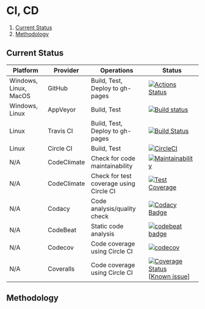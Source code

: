# CI, CD

1. [Current Status](#current-status)
2. [Methodology](#methodology)

## Current Status

| Platform              | Provider    | Operations                              | Status                                                                                                                                                                                                                                                                                                                                        |
| --------------------- | ----------- | --------------------------------------- | --------------------------------------------------------------------------------------------------------------------------------------------------------------------------------------------------------------------------------------------------------------------------------------------------------------------------------------------- |
| Windows, Linux, MacOS | GitHub      | Build, Test, Deploy to gh-pages         | [![Actions Status](https://github.com/computer-science-engineering/learning-computer-science/workflows/build-test/badge.svg)](https://github.com/computer-science-engineering/learning-computer-science/actions)                                                                                                                              |
| Windows, Linux        | AppVeyor    | Build, Test                             | [![Build status](https://ci.appveyor.com/api/projects/status/y9qup8owf4e53m8h?svg=true)](https://ci.appveyor.com/project/manastalukdar/learning-computer-science)                                                                                                                                                                             |
| Linux                 | Travis CI   | Build, Test, Deploy to gh-pages         | [![Build Status](https://travis-ci.org/computer-science-engineering/learning-computer-science.svg?branch=master)](https://travis-ci.com/computer-science-engineering/learning-computer-science)                                                                                                                                               |
| Linux                 | Circle CI   | Build, Test                             | [![CircleCI](https://circleci.com/gh/computer-science-engineering/learning-computer-science/tree/master.svg?style=svg)](https://circleci.com/gh/computer-science-engineering/learning-computer-science/tree/master)                                                                                                                           |
| N/A                   | CodeClimate | Check for code maintainability          | [![Maintainability](https://api.codeclimate.com/v1/badges/2e2bfc548d29f566051a/maintainability)](https://codeclimate.com/github/computer-science-engineering/learning-computer-science/maintainability)                                                                                                                                       |
| N/A                   | CodeClimate | Check for test coverage using Circle CI | [![Test Coverage](https://api.codeclimate.com/v1/badges/2e2bfc548d29f566051a/test_coverage)](https://codeclimate.com/github/computer-science-engineering/learning-computer-science/test_coverage)                                                                                                                                             |
| N/A                   | Codacy      | Code analysis/quality check             | [![Codacy Badge](https://app.codacy.com/project/badge/Grade/b10299a64e704411ba321229fcad3e04)](https://www.codacy.com/gh/computer-science-engineering/learning-computer-science/dashboard?utm_source=github.com&amp;utm_medium=referral&amp;utm_content=computer-science-engineering/learning-computer-science&amp;utm_campaign=Badge_Grade)  |
| N/A                   | CodeBeat    | Static code analysis                    | [![codebeat badge](https://codebeat.co/badges/29ea0010-206a-433c-813d-55eba8e9edaf)](https://codebeat.co/projects/github-com-computer-science-engineering-learning-computer-science-master)                                                                                                                                                   |
| N/A                   | Codecov     | Code coverage using Circle CI           | [![codecov](https://codecov.io/gh/computer-science-engineering/learning-computer-science/branch/master/graph/badge.svg?token=IN47ioiCTU)](undefined)                                                                                                                                                                                          |
| N/A                   | Coveralls   | Code coverage using Circle CI           | [![Coverage Status](https://coveralls.io/repos/github/computer-science-engineering/learning-computer-science/badge.svg?branch=master)](https://coveralls.io/github/computer-science-engineering/learning-computer-science?branch=master) [[Known issue](https://github.com/computer-science-engineering/learning-computer-science/issues/35)] |

## Methodology
